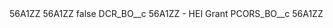 <?xml version="1.0" encoding="UTF-8"?>
<CustomMetadata xmlns="http://soap.sforce.com/2006/04/metadata" xmlns:xsi="http://www.w3.org/2001/XMLSchema-instance" xmlns:xsd="http://www.w3.org/2001/XMLSchema">
    <description>56A1ZZ</description>
    <label>56A1ZZ</label>
    <protected>false</protected>
    <values>
        <field>DCR_BO__c</field>
        <value xsi:type="xsd:string">56A1ZZ - HEI Grant</value>
    </values>
    <values>
        <field>PCORS_BO__c</field>
        <value xsi:type="xsd:string">56A1ZZ</value>
    </values>
</CustomMetadata>
